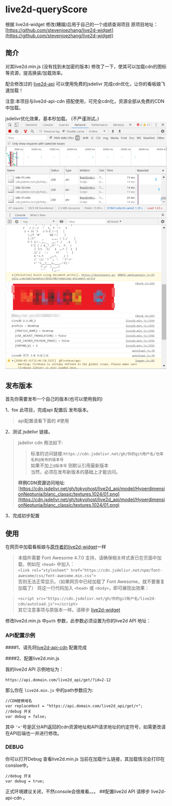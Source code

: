 # live2d-queryScore

根据 live2d-widget 修改(糟蹋)后用于自己的一个成绩查询项目
原项目地址：[https://github.com/stevenjoezhang/live2d-widget](https://github.com/stevenjoezhang/live2d-widget)

## 简介

对其live2d.min.js (没有找到未加密的版本) 修改了一下，使其可以加载cdn的图标等资源，提高换装/加载效率。

配合修改过的  [live2d-api]()  可以使用免费的jsdelivr 完成cdn优化，让你的看板娘飞速加载！

注意:本项目与live2d-api-cdn 搭配使用，可完全cdn化，资源全部从免费的CDN中加载。

jsdelivr优化效果，基本秒加载。
(不严谨测试。)   
![](assets/screenshoot.png)

## 发布版本

首先你需要发布一个自己的版本(也可以使用我的) 

1、fox 此项目，完成api 配置后 发布版本。   
   >api配置请看下面的 #使用   

2、测试 jsdelivr 链接。  
   >jsdelivr cdn 用法如下:   
>>标准的访问链接:```https://cdn.jsdelivr.net/gh/你的git用户名/仓库名称@发布的版本号```    
>>如果不加上```@版本号``` 则默认引用最新版本     
>>当然，必须在发布新版本的基础上才能访问。
>    
>**样例CDN资源访问地址**:[https://cdn.jsdelivr.net/gh/tokyohost/live2d_api/model/HyperdimensionNeptunia/blanc_classic/textures.1024/01.png](https://cdn.jsdelivr.net/gh/tokyohost/live2d_api/model/HyperdimensionNeptunia/blanc_classic/textures.1024/01.png)
   
3、完成初步配置


## 使用
在网页中加载看板娘与[原作者的live2d-widget](https://github.com/stevenjoezhang/live2d-widget)一样
>本插件需要 Font Awesome 4.7.0 支持，请确保相关样式表已在页面中加载，例如在 ```<head>``` 中加入：    
 >```<link rel="stylesheet" href="https://cdn.jsdelivr.net/npm/font-awesome/css/font-awesome.min.css">```  
 >否则无法正常显示。（如果网页中已经加载了 Font Awesome，就不要重复加载了）
 >将这一行代码加入 ```<head>``` 或 ```<body>```，即可展现出效果：
 
 >```<script src="https://cdn.jsdelivr.net/gh/你的git账户名/live2d-cdn/autoload.js"></script>```    
>其它注意事项与原版本一样。请移步 [live2d-widget](https://github.com/stevenjoezhang/live2d-widget)
>
 
 修改live2d.min.js 中```path``` 参数，此参数必须设置为你的live2d API 地址： 
 

### **API配置示例**
####1、请先将[live2d-api-cdn]() 配置完成

####2、配置live2d.min.js

我的live2d API 示例地址为：

```https://api.domain.com/live2d_api/get/?id=2-12```

那么你在 ```live2d.min.js``` 中的path参数应为:

```
//CDN替换域名
var replaceHost = "https://api.domain.com/live2d_api/get/+";
//debug 开关
var debug = false;
```
 
其中 ```'+'```号是区分API返回的cdn资源地址和API请求地址的约定符号，如需更改请在API后端也一并进行修改。

### DEBUG

你可以打开Debug 查看live2d.min.js 当前在加载什么链接，其加载情况会打印在consloe中。

```
//debug 开关
var debug = true;
```
正式环境建议关闭，不然console会很难看。。。
##配置live2d API
请移步 live2d-api-cdn 。

